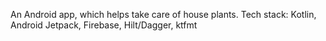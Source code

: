 An Android app, which helps take care of house plants.
Tech stack: Kotlin, Android Jetpack, Firebase, Hilt/Dagger, ktfmt
